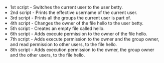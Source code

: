 * 1st script - Switches the current user to the user betty.
* 2nd script - Prints the effective username of the current user.
* 3rd script - Prints all the groups the current user is part of.
* 4th script - Changes the owner of the file hello to the user betty.
* 5th script - Creates an empty file called hello.
* 6th script - Adds execute permission to the owner of the file hello.
* 7th script - Adds execute permission to the owner and the group owner, and read permission to other users, to the file hello.
* 8th script - Adds execution permission to the owner, the group owner and the other users, to the file hello.
